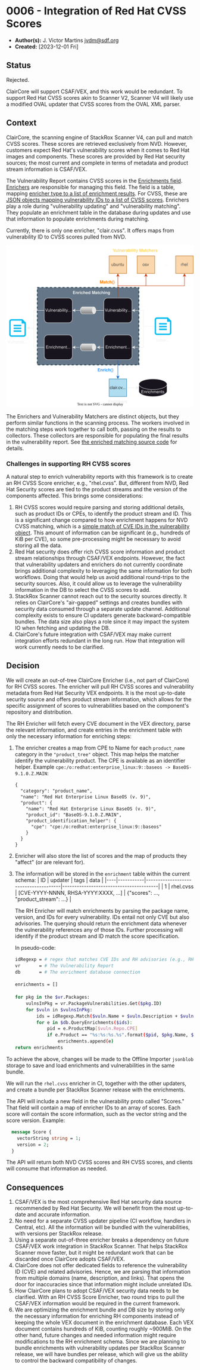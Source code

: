 # 0006 - Integration of Red Hat CVSS Scores

- **Author(s):** J. Victor Martins <jvdm@sdf.org>
- **Created:** [2023-12-01 Fri]

## Status

Rejected.

ClairCore will support CSAF/VEX, and this work would be redundant.  To support Red Hat CVSS scores akin to Scanner V2, Scanner V4 will likely use a modified OVAL updater that CVSS scores from the OVAL XML parser.

## Context

ClairCore, the scanning engine of StackRox Scanner V4, can pull and match CVSS scores.  These scores are retrieved exclusively from NVD.  However, customers expect Red Hat's vulnerability scores when it comes to Red Hat images and components.  These scores are provided by Red Hat security sources; the most current and complete in terms of metadata and product stream information is CSAF/VEX.

The Vulnerability Report contains CVSS scores in the [Enrichments field][1].  [Enrichers][2] are responsible for managing this field.  The field is a table, mapping [enricher type to a list of enrichment results][3].  For CVSS, these are [JSON objects mapping vulnerability IDs to a list of CVSS scores][4].  Enrichers play a role during "vulnerability updating" and "vulnerability matching".  They populate an enrichment table in the database during updates and use that information to populate enrichments during matching.

[1]: https://github.com/quay/claircore/blob/faffb8e880263171ca9b54dc2f5609547e53cbb7/vulnerabilityreport.go#L23
[2]: https://github.com/quay/claircore/blob/faffb8e880263171ca9b54dc2f5609547e53cbb7/libvuln/driver/enrichment.go#L75
[3]: https://github.com/quay/claircore/blob/faffb8e880263171ca9b54dc2f5609547e53cbb7/internal/matcher/match.go#L184-L191
[4]: https://github.com/quay/claircore/blob/faffb8e880263171ca9b54dc2f5609547e53cbb7/enricher/cvss/cvss.go#L269

Currently, there is only one enricher, "clair.cvss".  It offers maps from vulnerability ID to CVSS scores pulled from NVD.

![Diagram depicting the vulnerability scanning process in the "Enriched Matching" phase. It includes "Vulnerability Matchers" for different operating systems, a central "Match()" process, and parallel "Vulnerability Collector" and "Enrichment Collector" processes. The output is an "Index Report".](images/claircore-matching.svg)

The Enrichers and Vulnerability Matchers are distinct objects, but they perform similar functions in the scanning process. The workers involved in the matching steps work together to call both, passing on the results to collectors.  These collectors are responsible for populating the final results in the vulnerability report.  See [the enriched matching source code](https://github.com/quay/claircore/blob/9cca6fecc233483e0435978715173a151a8455e1/internal/matcher/match.go#L92) for details.

### Challenges in supporting RH CVSS scores

A natural step to enrich vulnerability reports with this framework is to create an RH CVSS Score enricher, e.g., "rhel.cvss".  But, different from NVD, Red Hat Security scores are tied to the product streams and the version of the components affected.  This brings some considerations:

1.  RH CVSS scores would require parsing and storing additional details, such as product IDs or CPEs, to identify the product stream and ID.  This is a significant change compared to how enrichment happens for NVD CVSS matching, which is a  [simple match of CVE IDs in the vulnerability object](https://github.com/quay/claircore/blob/faffb8e880263171ca9b54dc2f5609547e53cbb7/enricher/cvss/cvss.go#L276-L284).  This amount of information can be significant (e.g., hundreds of KiB per CVE), so some pre-processing might be necessary to avoid storing all the data.
2.  Red Hat security does offer rich CVSS score information and product stream relationships through CSAF/VEX endpoints.  However, the fact that vulnerability updaters and enrichers do not currently coordinate brings additional complexity to leveraging the same information for both workflows.  Doing that would help us avoid additional round-trips to the security sources.  Also, it could allow us to leverage the vulnerability information in the DB to select the CVSS scores to add.
3.  StackRox Scanner cannot reach out to the security sources directly.  It relies on ClairCore's "air-gapped" settings and creates bundles with security data consumed through a separate update channel.  Additional complexity exists to ensure CI updaters generate backward-compatible bundles.  The data size also plays a role since it may impact the system IO when fetching and updating the DB.
4.  ClairCore's future integration with CSAF/VEX may make current integration efforts redundant in the long run.  How that integration will work currently needs to be clarified.

## Decision

We will create an out-of-tree ClairCore Enricher (i.e., not part of ClairCore) for RH CVSS scores.  The enricher will pull RH CVSS scores and vulnerability metadata from Red Hat Security VEX endpoints.  It is the most up-to-date security source and offers product stream information, which allows for the specific assignment of scores to vulnerabilities based on the component's repository and distribution.

The RH Enricher will fetch every CVE document in the VEX directory, parse the relevant information, and create entries in the enrichment table with only the necessary information for enriching steps:

1.  The enricher creates a map from CPE to Name for each `product_name` category in the `"product_tree"` object. This map helps the matcher identify the vulnerability product. The CPE is available as an identifier helper.  Example `cpe:/o:redhat:enterprise_linux:9::baseos -> BaseOS-9.1.0.Z.MAIN`:
    ```
    {
      "category": "product_name",
      "name": "Red Hat Enterprise Linux BaseOS (v. 9)",
      "product": {
        "name": "Red Hat Enterprise Linux BaseOS (v. 9)",
        "product_id": "BaseOS-9.1.0.Z.MAIN",
        "product_identification_helper": {
          "cpe": "cpe:/o:redhat:enterprise_linux:9::baseos"
        }
      }
    }
    ```
2.  Enricher will also store the list of scores and the map of products they "affect" (or are relevant for).
3.  The information will be stored in the `enrichment` table within the current schema:
    | ID | updater   | tags                                 | data                                   |
    |----|-----------|--------------------------------------|----------------------------------------|
    |  1 | rhel.cvss | [CVE-YYYY-NNNN, RHSA-YYYY:XXXX, ...] | {"scores": ..., "product_stream": ...} |

    The RH Enricher will match enrichments by parsing the package name, version, and IDs for every vulnerability.  IDs entail not only CVE but also advisories.  The querying should return the enrichment data whenever the vulnerability references any of those IDs.  Further processing will identify if the product stream and ID match the score specification.

    In pseudo-code:

    ```bash
    idRegexp = # regex that matches CVE IDs and RH advisories (e.g., RHSA)
    vr       = # The Vulnerability Report
    db       = # The enrichment database connection

    enrichments = []

    for pkg in the $vr.Packages:
        vulnsInPkg = vr.PackageVulnerabilities.Get($pkg.ID)
        for $vuln in $vulnsInPkg:
            ids = idRegexp.Match($vuln.Name + $vuln.Description + $vuln.Links)
            for e in $db.QueryEnrichments($ids):
                pid = e.ProductMap[$vuln.Repo.CPE]
                if e.Product == "%s:%s:%s.%s".format($pid, $pkg.Name, $pkg.Version, $pkg.Arch):
                    enrichments.append(e)
    return enrichments
    ```

To achieve the above, changes will be made to the Offline Importer `jsonblob` storage to save and load enrichments and vulnerabilities in the same bundle.

We will run the `rhel.cvss` enricher in CI, together with the other updaters, and create a bundle per StackRox Scanner release with the enrichments.

The API will include a new field in the vulnerability proto called "Scores."  That field will contain a map of enricher IDs to an array of scores.  Each score will contain the score information, such as the vector string and the score version.  Example:

```protobuf
  message Score {
    vectorString string = 1;
    version = 2;
  }
```

The API will return both NVD CVSS scores and RH CVSS scores, and clients will consume that information as needed.

## Consequences

1.  CSAF/VEX is the most comprehensive Red Hat security data source recommended by Red Hat Security.  We will benefit from the most up-to-date and accurate information. 
2.  No need for a separate CVSS updater pipeline (CI workflow, handlers in Central, etc).  All the information will be bundled with the vulnerabilities, with versions per StackRox release.
2.  Using a separate out-of-three enricher breaks a dependency on future CSAF/VEX work integration in StackRox Scanner.  That helps StackRox Scanner move faster, but it might be redundant work that can be discarded once ClairCore adopts CSAF/VEX.
3.  ClairCore does not offer dedicated fields to reference the vulnerability ID (CVE) and related advisories.  Hence, we are parsing that information from multiple domains (name, description, and links).  That opens the door for inaccuracies since that information might include unrelated IDs.
4.  How ClairCore plans to adopt CSAF/VEX security data needs to be clarified.  With an RH CVSS Score Enricher, two round trips to pull the CSAF/VEX information would be required in the current framework.
5.  We are optimizing the enrichment bundle and DB size by storing only the necessary information for enriching RH components instead of keeping the whole VEX document in the enrichment database.  Each VEX document contains hundreds of KiB, counting roughly ~900MiB.  On the other hand, future changes and needed information might require modifications to the RH enrichment schema.  Since we are planning to bundle enrichments with vulnerability updates per StackRox Scanner release, we will have bundles per release, which will give us the ability to control the backward compatibility of changes.
